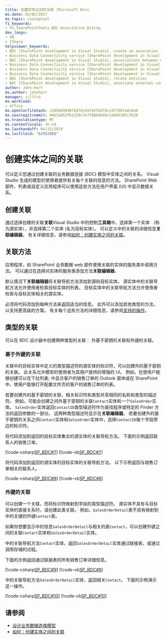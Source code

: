 ```yaml
---
title: 创建实体之间的关联 |Microsoft Docs
ms.date: 02/02/2017
ms.topic: conceptual
f1_keywords:
- VS.SharePointTools.BDC.Association_Dialog
dev_langs:
- VB
- CSharp
helpviewer_keywords:
- BDC [SharePoint development in Visual Studio], create an assocation
- Business Data Connectivity service [SharePoint development in Visual Studio], associations between entities
- BDC [SharePoint development in Visual Studio], associations between entities
- Business Data Connectivity service [SharePoint development in Visual Studio], create an assocation
- Business Data Connectivity service [SharePoint development in Visual Studio], associate external content types
- Business Data Connectivity service [SharePoint development in Visual Studio], relate entities
- BDC [SharePoint development in Visual Studio], relate entities
- BDC [SharePoint development in Visual Studio], associate external content types
author: John-Hart
ms.author: johnhart
manager: jillfra
ms.workload:
- office
ms.openlocfilehash: c285b699487bd761447e5fbdf6ccd77987a8c0a8
ms.sourcegitcommit: 94b3a052fb1229c7e7f8804b09c1d403385c7630
ms.translationtype: MT
ms.contentlocale: zh-CN
ms.lasthandoff: 04/23/2019
ms.locfileid: "62952888"
---
```

# <a name="create-an-association-between-entities"></a>创建实体之间的关联
  可以定义您通过创建关联的业务数据连接 (BDC) 模型中实体之间的关系。 Visual Studio 生成的模型的使用者提供有关每个关联的信息的方法。 SharePoint Web 部件、列表或自定义应用程序可以使用这些方法在用户界面 (UI) 中显示数据关系。

## <a name="create-an-association"></a>创建关联
 通过选择创建的关联**关联**Visual Studio 中的控制**工具箱**中，选择第一个实体 （称为源实体），并选择第二个实体 (名为目标实体）。 可以定义中的关联的详细信息**关联编辑器**。 有关详细信息，请参阅[如何：创建实体之间的关联](../sharepoint/how-to-create-an-association-between-entities.md)。

## <a name="association-methods"></a>关联方法
 应用程序，如 SharePoint 业务数据 web 部件使用关联的实体的服务类中调用方法。 可以通过在选择对实体的服务类添加方法**关联编辑器**。

 默认情况下**关联编辑器**将关联导航方法添加到源和目标实体。 源实体中的关联导航方法允许使用者检索目标实体的列表。 目标实体中的关联导航方法允许使用者检索与目标实体相关的源实体。

 必须将代码添加到每种方法来返回适当的信息。 此外可以添加其他类型的方法，以支持更高级的方案。 有关每个这些方法的详细信息，请参阅[支持的操作](http://go.microsoft.com/fwlink/?LinkId=169286)。

## <a name="types-of-associations"></a>类型的关联
 可以在 BDC 设计器中创建两种类型的关联： 外基于密钥的关联和外键的关联。

### <a name="foreign-key-based-association"></a>基于外键的关联
 关联中的目标实体中定义的类型描述符的源实体的标识符，可以创建外的基于密钥的关联。 此关系允许模型的使用者为其用户提供的增强的 UI。 例如，在使用户能够创建可以在下拉列表; 中显示客户的销售订单的 Outlook 窗体或在 SharePoint 中，使用户能够打开配置文件页的客户的销售订单的列表。

 若要创建外的基于密钥的关联，相关标识符和类型共享相同的名称和类型的描述符。 例如，可能会创建之间外基于密钥的关联`Contact`实体和一个`SalesOrder`实体。 `SalesOrder`实体返回`ContactID`类型描述符作为查找程序或特定的 Finder 方法的返回参数的一部分。 这两种类型描述符显示在**关联编辑器**。 若要创建外的基于密钥的关系之间`Contact`实体和`SalesOrder`实体中，选择`ContactID`每个字段旁边的标识符。

 将代码添加到返回的目标实体集合的源实体的关联导航方法。 下面的示例返回联系人的销售订单。

 [!code-csharp[SP_BDC#7](../sharepoint/codesnippet/CSharp/SP_BDC/bdcmodel1/contactservice.cs#7)]
 [!code-vb[SP_BDC#7](../sharepoint/codesnippet/VisualBasic/sp_bdc/bdcmodel1/contactservice.vb#7)]

 将代码添加到返回的源实体的目标实体的关联导航方法。 以下示例返回与销售订单相关的联系人。

 [!code-csharp[SP_BDC#8](../sharepoint/codesnippet/CSharp/SP_BDC/bdcmodel1/salesorderservice.cs#8)]
 [!code-vb[SP_BDC#8](../sharepoint/codesnippet/VisualBasic/sp_bdc/bdcmodel1/salesorderservice.vb#8)]

### <a name="foreign-keyless-association"></a>外键的关联
 可以创建一个关联，而将标识符映射到字段的类型描述符。 源实体不具有与目标实体的直接关系时，请创建此类关联。 例如，`SalesOrderDetail`表不具有映射到中的主键的外键`Contact`表。

 如果你想要显示中的信息`SalesOrderDetail`与相关的表`Contact`，可以创建外键之间的关联`Contact`实体和`SalesOrderDetail`实体。

 中的关联导航方法`Contact`实体，返回`SalesOrderDetail`实体通过联接表，或通过调用存储的过程。

 下面的示例返回通过联接表的所有销售订单详细信息。

 [!code-csharp[SP_BDC#9](../sharepoint/codesnippet/CSharp/SP_BDC/bdcmodel1/contactservice.cs#9)]
 [!code-vb[SP_BDC#9](../sharepoint/codesnippet/VisualBasic/sp_bdc/bdcmodel1/contactservice.vb#9)]

 中的关联导航方法`SalesOrderDetail`实体，返回相关`Contact`。 下面的示例演示这一操作。

 [!code-csharp[SP_BDC#10](../sharepoint/codesnippet/CSharp/SP_BDC/bdcmodel1/salesorderdetailservice.cs#10)]
 [!code-vb[SP_BDC#10](../sharepoint/codesnippet/VisualBasic/sp_bdc/bdcmodel1/salesorderdetailservice.vb#10)]

## <a name="see-also"></a>请参阅
- [设计业务数据连接模型](../sharepoint/designing-a-business-data-connectivity-model.md)
- [如何：创建实体之间的关联](../sharepoint/how-to-create-an-association-between-entities.md)
